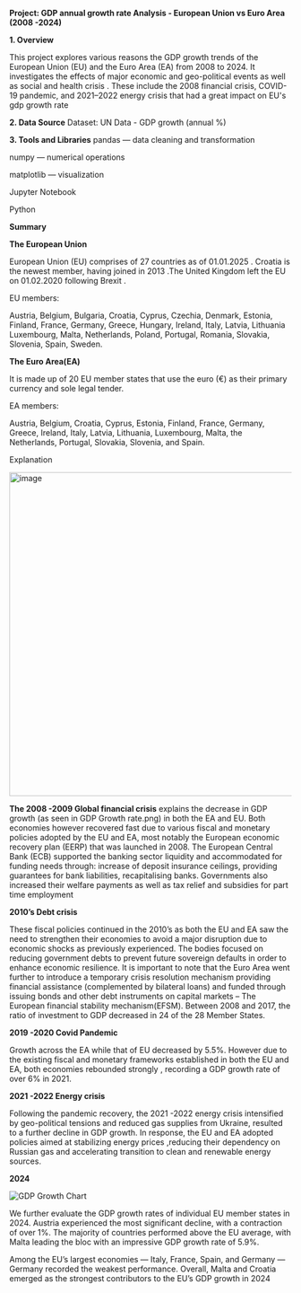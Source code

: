 **Project: GDP annual growth rate Analysis - European Union vs Euro Area (2008 -2024)**

**1. Overview**

This project explores various reasons the GDP growth trends of the European Union (EU) and the Euro Area (EA) from 2008 to 2024.
It investigates  the effects of major economic and geo-political events as well as social and health crisis . These include the 2008 financial crisis, COVID-19 pandemic, and 2021–2022 energy crisis that had a great impact on EU's gdp growth rate

**2. Data Source**
Dataset: UN Data - GDP growth (annual %)

**3. Tools and Libraries**
pandas — data cleaning and transformation

numpy — numerical operations

matplotlib — visualization

Jupyter Notebook 

Python 

**Summary**

**The European Union**

European Union (EU) comprises of 27 countries as of 01.01.2025 . Croatia is the newest member, having joined in 2013 .The United Kingdom left the EU on 01.02.2020 following Brexit .

EU members:

Austria, Belgium, Bulgaria, Croatia, Cyprus, Czechia, Denmark, Estonia, Finland, France, Germany, Greece, Hungary, Ireland, Italy, Latvia, Lithuania Luxembourg, Malta, Netherlands, Poland, Portugal, Romania, Slovakia, Slovenia, Spain, Sweden.

**The Euro Area(EA)**

It is made up of 20 EU member states that use the euro (€) as their primary currency and sole legal tender.  

EA members:

Austria, Belgium, Croatia, Cyprus, Estonia, Finland, France, Germany, Greece, Ireland, Italy, Latvia, Lithuania, Luxembourg, Malta, the Netherlands, Portugal, Slovakia, Slovenia, and Spain.

Explanation

<img width="1387" height="577" alt="image" src="https://github.com/user-attachments/assets/ce07ff08-5f48-4c6c-bc2f-33a0f4d82de9" />


**The 2008 -2009 Global financial crisis** explains the decrease in GDP growth (as seen in GDP Growth rate.png) in both the EA and EU. Both economies however recovered fast due to various fiscal and monetary policies adopted by the EU and EA, most notably the European economic recovery plan (EERP) that was launched in 2008. 
The European Central Bank (ECB) supported  the banking sector liquidity and accommodated for  funding needs through:
increase of deposit insurance ceilings,
providing guarantees for bank liabilities,
recapitalising banks. 
Governments also increased their welfare payments as well as tax relief and subsidies for part time employment

**2010’s Debt crisis**

These fiscal policies continued in the 2010’s as both the EU and EA saw the need to strengthen their economies to avoid a major disruption due to economic shocks as previously experienced. The bodies focused on reducing government debts to prevent future sovereign defaults in order to enhance economic resilience. 
It is important to note that the Euro Area went further to introduce a temporary crisis resolution mechanism providing financial assistance (complemented by bilateral loans) and funded through issuing bonds and other debt instruments on capital markets – The European financial stability mechanism(EFSM).
Between 2008 and 2017, the ratio of investment to GDP decreased in 24 of the 28 Member States.

**2019 -2020 Covid Pandemic**

Growth across the EA while that of EU decreased by 5.5%.
However due to the existing fiscal and monetary frameworks established in both the EU and EA, both economies rebounded strongly , recording a GDP growth rate of over 6% in 2021.

**2021 -2022 Energy crisis**

Following the pandemic recovery, the  2021 -2022 energy crisis intensified by geo-political tensions and reduced gas supplies from Ukraine, resulted to a further decline in GDP growth. In response, the EU and EA adopted policies aimed at  stabilizing energy prices ,reducing  their dependency on Russian gas and accelerating transition to clean and renewable energy sources. 

**2024**

![GDP Growth Chart](figures/GDP_Growth_EU_Members_2024.png)


We further evaluate the GDP growth rates of individual EU member states in 2024. Austria experienced the most significant decline, with a contraction of over 1%. The majority of countries performed above the EU average, with Malta leading the bloc with an impressive GDP growth rate of 5.9%.

Among the EU’s largest economies — Italy, France, Spain, and Germany — Germany recorded the weakest performance. Overall, Malta and Croatia emerged as the strongest contributors to the EU’s GDP growth in 2024
 




